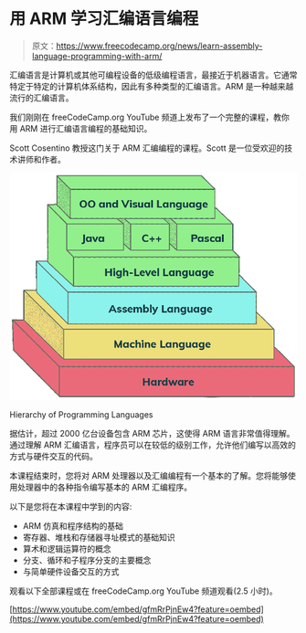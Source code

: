 # 用 ARM 学习汇编语言编程

> 原文：<https://www.freecodecamp.org/news/learn-assembly-language-programming-with-arm/>

汇编语言是计算机或其他可编程设备的低级编程语言，最接近于机器语言。它通常特定于特定的计算机体系结构，因此有多种类型的汇编语言。ARM 是一种越来越流行的汇编语言。

我们刚刚在 freeCodeCamp.org YouTube 频道上发布了一个完整的课程，教你用 ARM 进行汇编语言编程的基础知识。

Scott Cosentino 教授这门关于 ARM 汇编编程的课程。Scott 是一位受欢迎的技术讲师和作者。

![arm-1](img/719a4c4958f2a65713c0b6013eced44b.png)

Hierarchy of Programming Languages

据估计，超过 2000 亿台设备包含 ARM 芯片，这使得 ARM 语言非常值得理解。通过理解 ARM 汇编语言，程序员可以在较低的级别工作，允许他们编写以高效的方式与硬件交互的代码。

本课程结束时，您将对 ARM 处理器以及汇编编程有一个基本的了解。您将能够使用处理器中的各种指令编写基本的 ARM 汇编程序。

以下是您将在本课程中学到的内容:

*   ARM 仿真和程序结构的基础
*   寄存器、堆栈和存储器寻址模式的基础知识
*   算术和逻辑运算符的概念
*   分支、循环和子程序分支的主要概念
*   与简单硬件设备交互的方式

观看以下全部课程或在 freeCodeCamp.org YouTube 频道观看(2.5 小时)。

[https://www.youtube.com/embed/gfmRrPjnEw4?feature=oembed](https://www.youtube.com/embed/gfmRrPjnEw4?feature=oembed)